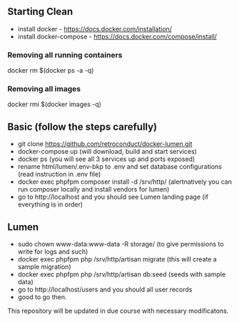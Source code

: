 ## Starting Clean
+ install docker - https://docs.docker.com/installation/
+ install docker-compose - https://docs.docker.com/compose/install/

### Removing all running containers
docker rm $(docker ps -a -q)

### Removing all images
docker rmi $(docker images -q)

## Basic (follow the steps carefully)
+ git clone https://github.com/retroconduct/docker-lumen.git
+ docker-compose up (will download, build and start services)
+ docker ps (you will see all 3 services up and ports exposed)
+ rename html/lumen/.env-bkp to .env and set database configurations (read instruction in .env file)
+ docker exec phpfpm composer install -d /srv/http/ (alertnatively you can run composer locally and install vendors for lumen)
+ go to http://localhost and you should see Lumen landing page (if everything is in order)

## Lumen
+ sudo chown www-data:www-data -R storage/ (to give permissions to write for logs and such)
+ docker exec phpfpm php /srv/http/artisan migrate (this will create a sample migration)
+ docker exec phpfpm php /srv/http/artisan db:seed (seeds with sample data)
+ go to http://localhost/users and you should all user records
+ good to go then.

This repository will be updated in due course with necessary modificatons.